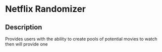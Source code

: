 # Netflix Randomizer

## Description
Provides users with the ability to create pools of potential movies to watch then will provide one